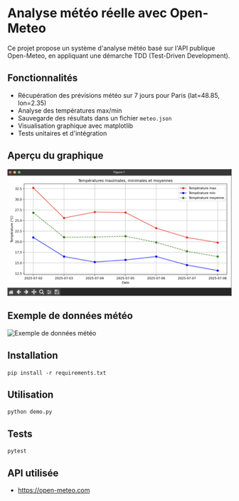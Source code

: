 # Analyse météo réelle avec Open-Meteo

Ce projet propose un système d'analyse météo basé sur l'API publique Open-Meteo, en appliquant une démarche TDD (Test-Driven Development).

## Fonctionnalités

- Récupération des prévisions météo sur 7 jours pour Paris (lat=48.85, lon=2.35)
- Analyse des températures max/min
- Sauvegarde des résultats dans un fichier `meteo.json`
- Visualisation graphique avec matplotlib
- Tests unitaires et d'intégration

## Aperçu du graphique

![Aperçu du graphique météo](graph.png)

## Exemple de données météo

![Exemple de données météo](meteo.png)

## Installation

```
pip install -r requirements.txt
```

## Utilisation

```
python demo.py
```

## Tests

```
pytest
```

## API utilisée

- https://open-meteo.com
